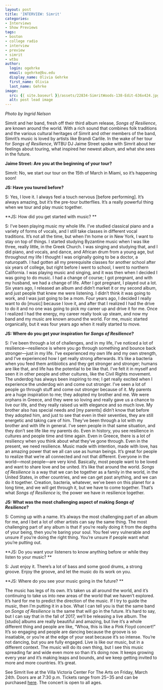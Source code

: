 ```yaml
---
layout: post
title: 'INTERVIEW: Simrit'
categories:
- Interviews
- Show Previews
tags:
- boston
- college radio
- interview
- preview
- simrit
- wtbu
author:
  login: ogehrke
  email: ogehrke@bu.edu
  display_name: Olivia Gehrke
  first_name: Olivia
  last_name: Gehrke
image:
  src: {{ site.baseurl }}/assets/22834-SimritWoods-138-Edit-636x424.jpg
  alt: post lead image
---
```


_Photo by Ingrid Nelson_

Simrit and her band, fresh off their third album release, _Songs of Resilience_, are known around the world. With a rich sound that combines folk traditions and the various cultural heritages of Simrit and other members of the band, Simrit’s music is loved by artists like Brandi Carlile. In the wake of her tour for _Songs of Resilience_, WTBU DJ Jaime Street spoke with Simrit about her feelings about touring, what inspired her newest album, and what she sees in the future.

**Jaime Street: Are you at the beginning of your tour?**

Simrit: No, we start our tour on the 15th of March in Miami, so it’s happening soon!

**JS: Have you toured before?**

S: Yes, I love it. I always feel a touch nervous \[before performing\]. It’s always amazing, but it’s the pre-tour butterflies. It’s a really powerful thing when we tour and play music together.

**JS: How did you get started with music? **

S: I’ve been playing music my whole life. I’ve studied classical piano and a variety of forms of vocals, and I still take classes in different vocal traditions. It’s not all the time, but when I’m home or in New York, I want to stay on top of things. I started studying Byzantine music when I was like three, really little, in the Greek Church. I was singing and studying that, and I did piano, and vocals, and dance, and African drum from a young age, but throughout my life I thought I was originally going to be a doctor, a naturopath. I had gotten all my prerequisite classes for another school after six years of college, but right before I went to school, I went to northern California. I was playing music and singing, and it was then when I decided I was going to do music. I had a change of course; I got pregnant, and with my husband, we had a change of life. After I got pregnant, I played out a lot. Six years ago, I released an album and didn’t market it or my second album, and just people that knew me were listening. I didn’t think it was going to work, and I was just going to be a mom. Four years ago, I decided I really want to do \[music\] because I love it, and after that I realized I had the drive to do it and no one was going to pick my career up and drive it for me. Once I realized I had the energy, my career really took up steam, and now my band and my music are known around the world. For me, music started organically, but it was four years ago when it really started to move.

**JS: Where do you get your inspiration for _Songs of Resilience_?**

S: I’ve been through a lot of challenges, and in my life, I’ve noticed a lot of resilience—resilience is where you go through something and bounce back stronger—just in my life. I’ve experienced my own life and my own strength, and I’ve experienced how I get really strong afterwards. It’s like a bacteria when you feed them antibiotics and they get stronger and stronger; humans are like that, and life has the potential to be like that. I’ve felt it in myself and seen it in other people and other cultures, like the Civil Rights movement. The underdog has always been inspiring to me; I get really excited when I experience the underdog win and come out stronger. I’ve seen a lot of people go through stuff and come out stronger because of it. My parents are a huge inspiration to me; they adopted my brother and me. We were orphans in Greece, and they were so loving and really gave us a chance to live our life, and they really raised us with elegance and so much love. My brother also has special needs and \[my parents\] didn’t know that before they adopted him, and just to see that even in their seventies, they are still energetic and taking care of him. They’ve been through a lot with my brother and with life in general. I’ve seen people in that same situation, and they don’t see life like my parents do. Even in history, you see resilience in cultures and people time and time again. Even in Greece, there is a lot of resiliency when you think about what they’ve gone through. Even in the present, we need resilience. Music made with intention, made with love, has an amazing power that we all can use as human beings. It’s great for people to realize that we’re all connected and not that different. Everyone in the world—most people—are very kind. Basically, most people want to be loved and want to share love and be united. It’s like that around the world. _Songs of Resilience_ is a way that we can be together as a family in the world, in the United States, in other countries, and we can get past anything, and we can do it together. Creation, bacteria, whatever, we’ve been on this planet for a long time, and we will get through it, but we have to come together. That’s what _Songs of Resilience_ is; the power we have in resilience together.

**JS: What was the most challenging aspect of making _Songs of Resilience_?**

S: Coming up with a name. It’s always the most challenging part of an album for me, and I bet a lot of other artists can say the same thing. The most challenging part of any album is that if you’re really doing it from the depths of your being, then you’re baring your soul. You feel very vulnerable and unsure if you’re doing the right thing. You’re unsure if people want what you’re putting out.

**JS: Do you want your listeners to know anything before or while they listen to your music? **

S: Just enjoy it. There’s a lot of bass and some good drums, a strong groove. Enjoy the groove, and let the music do its work on you.

**JS: Where do you see your music going in the future? **

The music has legs of its own. It’s taken us all around the world, and it’s continuing to take us into new areas of the world that we haven’t explored. It’s hard for me to predict the direction of the music. If I try to guide the music, then I’m putting it in a box. What I can tell you is that the same band on _Songs of Resilience_ is the same that will go in the future. It’s hard to say, but I can say that in the fall of 2017, we’ll be releasing a live album. The \[studio\] albums are really beautiful and amazing, but live it’s a whole different thing and people are like, “Whoa, this is like a Pink Floyd concert!” It’s so engaging and people are dancing because the groove is so insatiable, or you’re at the edge of your seat because it’s so intense. You’re not dancing, but you are fully engaged. Live is like our music, but in a different context. The music will do its own thing, but I see this music spreading far and wide even more so than it’s doing now. It keeps growing every year and it’s making leaps and bounds, and we keep getting invited to more and more countries. It’s great.

See Simrit live at the Villa Victoria Center For The Arts on Friday, March 24th. Doors are at 7:30 p.m. Tickets range from $25-$35 and can be purchased [here](http://t.umblr.com/redirect?z=https%3A%2F%2Ftickets.brightstarevents.com%2Fevent%2Fsimrit-live-in-boston3547629%3F_ga%3D1.222917915.1219012893.1481669062&t=NmE0ZDU0ZTU4MWEyN2ZlYmZkNDEyOTNiYzQ3Nzk1MzhjOWRkYjkzNSxRZ2ZucmthQg%3D%3D&b=t%3AKIk-PtjejdhRSOqxbjcLKQ&p=http%3A%2F%2Fwtburadio.tumblr.com%2Fpost%2F158493567003%2Finterview-simrit&m=1). The concert is open to all ages.